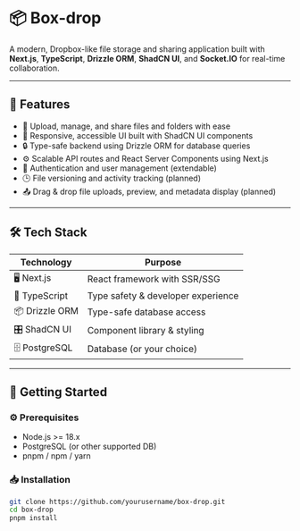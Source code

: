 # 📦 Box-drop

A modern, Dropbox-like file storage and sharing application built with **Next.js**, **TypeScript**, **Drizzle ORM**, **ShadCN UI**, and **Socket.IO** for real-time collaboration.

---

## 🚀 Features

- 📁 Upload, manage, and share files and folders with ease
- 🎨 Responsive, accessible UI built with ShadCN UI components
- 🔒 Type-safe backend using Drizzle ORM for database queries
- ⚙️ Scalable API routes and React Server Components using Next.js
- 👥 Authentication and user management (extendable)
- 🕒 File versioning and activity tracking (planned)
- 📤 Drag & drop file uploads, preview, and metadata display (planned)

---

## 🛠 Tech Stack

| Technology    | Purpose                           |
| ------------- | ---------------------------------|
| 🖥 Next.js       | React framework with SSR/SSG      |
| 💙 TypeScript    | Type safety & developer experience|
| 📦 Drizzle ORM   | Type-safe database access         |
| 🎛 ShadCN UI     | Component library & styling       |
| 🗄 PostgreSQL    | Database (or your choice)         |

---

## 🏁 Getting Started

### ⚙️ Prerequisites

- Node.js >= 18.x
- PostgreSQL (or other supported DB)
- pnpm / npm / yarn

### 📥 Installation

```bash
git clone https://github.com/yourusername/box-drop.git
cd box-drop
pnpm install
```